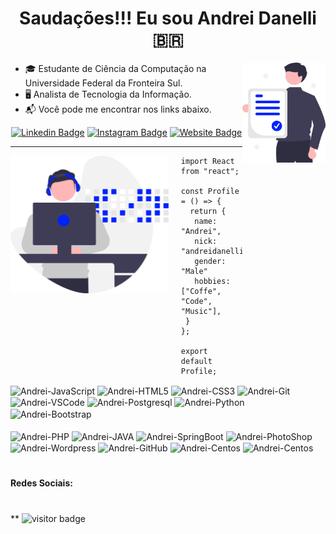 <h1 align="center">Saudações!!! Eu sou Andrei Danelli 🇧🇷</h1>

<div>
	<img align='right' height='160' src='assets/certified.svg' alt='Mudar imagem'>

- 🎓 Estudante de Ciência da Computação na Universidade Federal da Fronteira Sul.
- 🖥️ Analista de Tecnologia da Informação.
- 📬 Você pode me encontrar nos links abaixo.
<center>
	
[![Linkedin Badge](	https://img.shields.io/badge/LinkedIn-0077B5?style=for-the-badge&logo=linkedin&logoColor=white&link=https://www.linkedin.com/in/andreidanelli)](https://www.linkedin.com/in/andreidanelli)
[![Instagram Badge](https://img.shields.io/badge/Instagram-E4405F?style=for-the-badge&logo=instagram&logoColor=white&link=https://instagram.com/andreidanelli/)](https://www.instagram.com/andreidanelli/)
[![Website Badge](https://img.shields.io/badge/WEBSITE-0A0A0A?style=for-the-badge&logo=dev.to&logoColor=white&link=https://andreidanelli.github.io/)](https://andreidanelli.github.io/)
	
---	
	
</center>	
	
<img align='left' height='220' style="margin-right:20px" src='assets/dev.svg' alt='Mudar imagem'>

```tsx
import React from "react";

const Profile = () => {
  return {
   name: "Andrei",
   nick: "andreidanelli",
   gender: "Male"
   hobbies: ["Coffe", "Code", "Music"],
 }
};

export default Profile;
```
<div>
	<img align="center" alt="Andrei-JavaScript" height="30" width="40" src="https://cdn.jsdelivr.net/gh/devicons/devicon/icons/javascript/javascript-plain.svg">
	<img align="center" alt="Andrei-HTML5" height="30" width="40" src="https://cdn.jsdelivr.net/gh/devicons/devicon/icons/html5/html5-original.svg">
	<img align="center" alt="Andrei-CSS3" height="30" width="40" src="https://cdn.jsdelivr.net/gh/devicons/devicon/icons/css3/css3-original.svg">
	<img align="center" alt="Andrei-Git" height="30" width="40" src="https://cdn.jsdelivr.net/gh/devicons/devicon/icons/git/git-original.svg">
	<img align="center" alt="Andrei-VSCode" height="30" width="40" src="https://cdn.jsdelivr.net/gh/devicons/devicon/icons/vscode/vscode-original.svg">
	<img align="center" alt="Andrei-Postgresql" height="30" width="40" src="https://cdn.jsdelivr.net/gh/devicons/devicon/icons/postgresql/postgresql-original.svg">
	<img align="center" alt="Andrei-Python" height="30" width="40" src="https://cdn.jsdelivr.net/gh/devicons/devicon/icons/python/python-original.svg">
	<img align="center" alt="Andrei-Bootstrap" height="30" width="40" src="https://cdn.jsdelivr.net/gh/devicons/devicon/icons/bootstrap/bootstrap-plain.svg"><br>
	<br>
	<img align="center" alt="Andrei-PHP" height="30" width="40" src="https://cdn.jsdelivr.net/gh/devicons/devicon/icons/php/php-original.svg">
	<img align="center" alt="Andrei-JAVA" height="30" width="40" src="https://cdn.jsdelivr.net/gh/devicons/devicon/icons/java/java-original.svg">
	<img align="center" alt="Andrei-SpringBoot" height="30" width="40" src="https://cdn.jsdelivr.net/gh/devicons/devicon/icons/spring/spring-original.svg">
	<img align="center" alt="Andrei-PhotoShop" height="30" width="40" src="https://cdn.jsdelivr.net/gh/devicons/devicon/icons/photoshop/photoshop-plain.svg">
	<img align="center" alt="Andrei-Wordpress" height="30" width="40" src="https://cdn.jsdelivr.net/gh/devicons/devicon/icons/wordpress/wordpress-original.svg">
	<img align="center" alt="Andrei-GitHub" height="30" width="40" src="https://cdn.jsdelivr.net/gh/devicons/devicon/icons/github/github-original.svg">
	<img align="center" alt="Andrei-Centos" height="30" width="40" src="https://cdn.jsdelivr.net/gh/devicons/devicon/icons/centos/centos-original.svg">
	<img align="center" alt="Andrei-Centos" height="30" width="40" src="https://cdn.jsdelivr.net/gh/devicons/devicon/icons/windows8/windows8-original.svg">
</div>

#

**Redes Sociais:**



#
**
![visitor badge](https://visitor-badge.glitch.me/badge?page_id=jwenjian.visitor-badge&left_text=MyPageVisitors)
